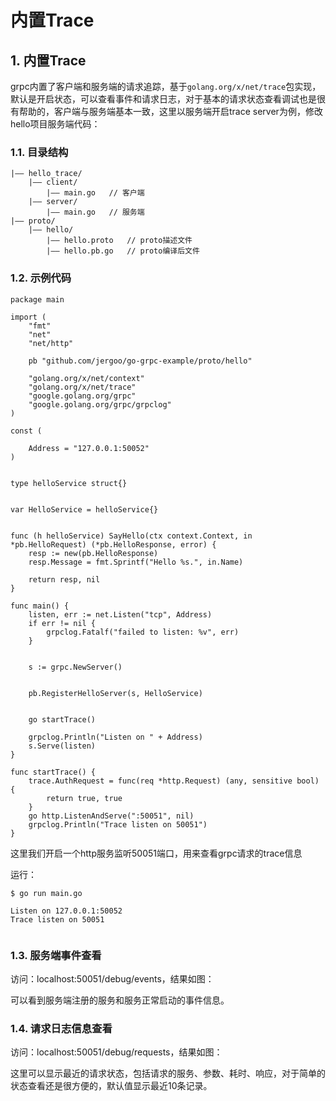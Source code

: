 # 内置Trace

## 1. 内置Trace <a id="&#x5185;&#x7F6E;trace"></a>

grpc内置了客户端和服务端的请求追踪，基于`golang.org/x/net/trace`包实现，默认是开启状态，可以查看事件和请求日志，对于基本的请求状态查看调试也是很有帮助的，客户端与服务端基本一致，这里以服务端开启trace server为例，修改hello项目服务端代码：

### 1.1. 目录结构 <a id="&#x76EE;&#x5F55;&#x7ED3;&#x6784;"></a>

```text
|—— hello_trace/
    |—— client/
        |—— main.go   // 客户端
    |—— server/
        |—— main.go   // 服务端
|—— proto/
    |—— hello/
        |—— hello.proto   // proto描述文件
        |—— hello.pb.go   // proto编译后文件
```

### 1.2. 示例代码 <a id="&#x793A;&#x4F8B;&#x4EE3;&#x7801;"></a>

```text
package main

import (
    "fmt"
    "net"
    "net/http"

    pb "github.com/jergoo/go-grpc-example/proto/hello" 

    "golang.org/x/net/context"
    "golang.org/x/net/trace"
    "google.golang.org/grpc"
    "google.golang.org/grpc/grpclog"
)

const (
    
    Address = "127.0.0.1:50052"
)


type helloService struct{}


var HelloService = helloService{}


func (h helloService) SayHello(ctx context.Context, in *pb.HelloRequest) (*pb.HelloResponse, error) {
    resp := new(pb.HelloResponse)
    resp.Message = fmt.Sprintf("Hello %s.", in.Name)

    return resp, nil
}

func main() {
    listen, err := net.Listen("tcp", Address)
    if err != nil {
        grpclog.Fatalf("failed to listen: %v", err)
    }

    
    s := grpc.NewServer()

    
    pb.RegisterHelloServer(s, HelloService)

    
    go startTrace()

    grpclog.Println("Listen on " + Address)
    s.Serve(listen)
}

func startTrace() {
    trace.AuthRequest = func(req *http.Request) (any, sensitive bool) {
        return true, true
    }
    go http.ListenAndServe(":50051", nil)
    grpclog.Println("Trace listen on 50051")
}
```

这里我们开启一个http服务监听50051端口，用来查看grpc请求的trace信息

运行：

```text
$ go run main.go

Listen on 127.0.0.1:50052                                                       
Trace listen on 50051


```

### 1.3. 服务端事件查看 <a id="&#x670D;&#x52A1;&#x7AEF;&#x4E8B;&#x4EF6;&#x67E5;&#x770B;"></a>

访问：localhost:50051/debug/events，结果如图：

可以看到服务端注册的服务和服务正常启动的事件信息。

### 1.4. 请求日志信息查看 <a id="&#x8BF7;&#x6C42;&#x65E5;&#x5FD7;&#x4FE1;&#x606F;&#x67E5;&#x770B;"></a>

访问：localhost:50051/debug/requests，结果如图：

这里可以显示最近的请求状态，包括请求的服务、参数、耗时、响应，对于简单的状态查看还是很方便的，默认值显示最近10条记录。

